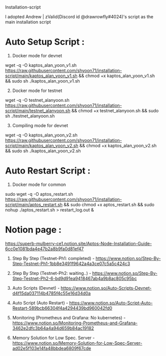 Installation-script

  I adopted Andrew | zValid(Discord id @drawrowfly#4024)'s script as the main installation script

# Auto Setup Script :

  1. Docker mode for devnet
  
  wget -q -O kaptos_alan_yoon_v1.sh https://raw.githubusercontent.com/shyoon71/installation-script/main/kaptos_alan_yoon_v1.sh && chmod +x kaptos_alan_yoon_v1.sh && sudo sh ./kaptos_alan_yoon_v1.sh

  2. Docker mode for testnet
  
  wget -q -O testnet_alanyoon.sh https://raw.githubusercontent.com/shyoon71/installation-script/main/testnet_alanyoon.sh && chmod +x testnet_alanyoon.sh && sudo sh ./testnet_alanyoon.sh

  3. Compiling mode for devnet
  
  wget -q -O kaptos_alan_yoon_v2.sh https://raw.githubusercontent.com/shyoon71/installation-script/main/kaptos_alan_yoon_v2.sh && chmod +x kaptos_alan_yoon_v2.sh && sudo sh ./kaptos_alan_yoon_v2.sh

# Auto Restart Script :

  1. Docker mode for common
  
  sudo wget -q -O aptos_restart.sh https://raw.githubusercontent.com/shyoon71/installation-script/main/aptos_restart.sh && sudo chmod +x aptos_restart.sh && sudo nohup ./aptos_restart.sh > restart_log.out &

# Notion page :

  https://superb-mulberry-ce1.notion.site/Aptos-Node-Installation-Guide-6cc0e1081bda4e47b2a8b9fa0d81ef47

  1. Step By Step (Testnet-Ph1: completed) - https://www.notion.so/Step-By-Step-Testnet-Ph1-1bb8e3491f9642a4a3ce07c5a5c424c3

  2. Step By Step (Testnet-Ph2: waiting..) - https://www.notion.so/Step-By-Step-Testnet-Ph2-6-bd9d91ea9418467ab4a9b8ac805c95bc

  3. Auto Scripts (Devnet) - https://www.notion.so/Auto-Scripts-Devnet-d4f15da037114b4785f4c55e16d34d0a

  4. Auto Script (Auto Restart) - https://www.notion.so/Auto-Script-Auto-Restart-589bcb66304f4a4294439bd960042fd0

  5. Monitoring (Prometheus and Grafana: No kubernetes) - https://www.notion.so/Monitoring-Prometheus-and-Grafana-3462e2dfc3b64a4a94d659b84ac19182

  6. Memory Solution for Low Spec. Server - https://www.notion.so/Memory-Solution-for-Low-Spec-Server-ad02e5f103e14fa48bbdea6809f67cde
